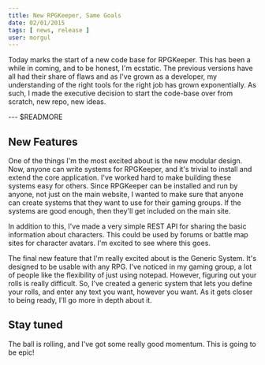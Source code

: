 ```yaml
---
title: New RPGKeeper, Same Goals
date: 02/01/2015
tags: [ news, release ]
user: morgul
---
```


Today marks the start of a new code base for RPGKeeper. This has been a while in coming, and to be honest, I'm ecstatic.
The previous versions have all had their share of flaws and as I've grown as a developer, my understanding of the right
tools for the right job has grown exponentially. As such, I made the executive decision to start the code-base over from
scratch, new repo, new ideas.

--- $READMORE

## New Features

One of the things I'm the most excited about is the new modular design. Now, anyone can write systems for RPGKeeper, and
it's trivial to install and extend the core application. I've worked hard to make building these systems easy for
others. Since RPGKeeper can be installed and run by anyone, not just on the main website, I wanted to make sure that
anyone can create systems that they want to use for their gaming groups. If the systems are good enough, then they'll
get included on the main site.

In addition to this, I've made a very simple REST API for sharing the basic information about characters. This could be
used by forums or battle map sites for character avatars. I'm excited to see where this goes.

The final new feature that I'm really excited about is the Generic System. It's designed to be usable with any RPG. I've
noticed in my gaming group, a lot of people like the flexibility of just using notepad. However, figuring out your rolls
is really difficult. So, I've created a generic system that lets you define your rolls, and enter any text you want,
however you want. As it gets closer to being ready, I'll go more in depth about it.

## Stay tuned

The ball is rolling, and I've got some really good momentum. This is going to be epic!

